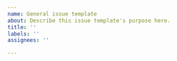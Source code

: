 ```yaml
---
name: General issue template
about: Describe this issue template's purpose here.
title: ''
labels: ''
assignees: ''

---
```



